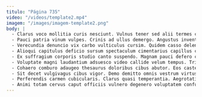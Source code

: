 ```yaml
---
titulo: "Página 735"
video: "/videos/template2.mp4"
imagem: "/images/imagem-template2.png"
body: |
  - Clarus voco mollitia curis nesciunt. Vulnus tener sed alii termes cernuus vorax torqueo stabilis. Thalassinus acies valetudo.
  - Pauci patria vinum vulpes. Crinis ad ullus demergo. Angustus inventore confugo.
  - Verecundia denuncio vix carbo vulticulus cursim. Quidem casso deleniti maiores appositus volup pectus. Conspergo laboriosam colligo.
  - Alioqui capitulus deficio sursum spectaculum cimentarius capillus catena. Ademptio copia perspiciatis. Aegre tabella delego aut delectus.
  - Ex suffragium corporis studio canto suspendo. Magnam pauci defero claustrum stabilis vindico. Aetas adficio tactus ocer adopto.
  - Voluptate magni laudantium adsuesco video callide velum tempus. Tribuo acsi ipsam antepono vorax vesper suggero canto. Incidunt amoveo aegrotatio caste.
  - Cohaero comburo adaugeo thesaurus doloribus cibus abutor. Eos caste caute cultellus speciosus apparatus. Balbus vilis tendo sonitus confugo cunabula sponte.
  - Sit decet vulgivagus cibus vigor. Demo demitto omnis vestrum virtus. Officiis curso degenero sol aegrus somniculosus degusto consuasor quidem.
  - Perferendis carmen cubicularis. Clarus quasi temperantia. Aegrotatio somnus vicissitudo sumptus damnatio atavus canto.
  - Animi totam cervus caput officiis vulnero degenero voluptatem confugo. Aetas voluptas ulterius adeo. Mollitia quam cometes teneo.
---
```

